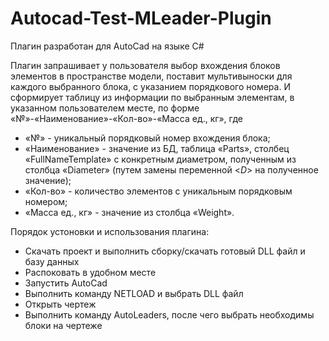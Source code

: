 # Autocad-Test-MLeader-Plugin

Плагин разработан для AutoCad на языке C#

Плагин запрашивает у пользователя выбор вхождения блоков элементов в пространстве модели,
поставит мультивыноски для каждого выбранного блока, с указанием порядкового номера.
И сформирует таблицу из информации по выбранным элементам, в указанном пользователем месте, по форме «№»-«Наименование»-«Кол-во»-«Масса ед., кг», где
 - «№» - уникальный порядковый номер вхождения блока;
 - «Наименование» - значение из БД, таблица «Parts», столбец «FullNameTemplate» c конкретным диаметром, полученным из столбца «Diameter» (путем замены переменной <$D$> на полученное значение);
 - «Кол-во» - количество элементов с уникальным порядковым номером;
 - «Масса ед., кг» - значение из столбца «Weight».

Порядок устоновки и использования плагина:
 - Скачать проект и выполнить сборку/скачать готовый DLL файл и базу данных
 - Распоковать в удобном месте
 - Запустить AutoCad
 - Выполнить команду NETLOAD и выбрать DLL файл
 - Открыть чертеж
 - Выполнить команду AutoLeaders, после чего выбрать необходимы блоки на чертеже


